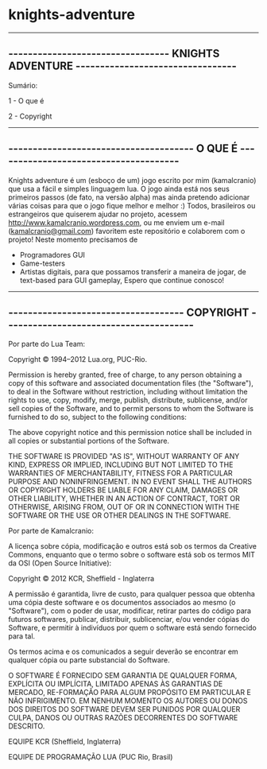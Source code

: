 knights-adventure
=================
-------------------------------------------------------------------------------------
--------------------------------- KNIGHTS ADVENTURE ---------------------------------
-------------------------------------------------------------------------------------
Sumário:

1 - O que é

2 - Copyright

-------------------------------------------------------------------------------------
-------------------------------------- O QUE É --------------------------------------
-------------------------------------------------------------------------------------

Knights adventure é um (esboço de um) jogo escrito por mim (kamalcranio) que usa a fácil e simples linguagem lua.
O jogo ainda está nos seus primeiros passos (de fato, na versão alpha) mas ainda pretendo adicionar várias coisas
para que o jogo fique melhor e melhor :)
Todos, brasileiros ou estrangeiros que quiserem ajudar no projeto, acessem http://www.kamalcranio.wordpress.com, ou
me enviem um e-mail (kamalcranio@gmail.com) favoritem este repositório e colaborem com o projeto!
Neste momento precisamos de
+ Programadores GUI
+ Game-testers
+ Artistas digitais, para que possamos transferir a maneira de jogar, de text-based para GUI gameplay,
Espero que continue conosco!

--------------------------------------------------------------------------------------
------------------------------------ COPYRIGHT ---------------------------------------
--------------------------------------------------------------------------------------

Por parte do Lua Team:

Copyright © 1994–2012 Lua.org, PUC-Rio.

Permission is hereby granted, free of charge, to any person obtaining a copy of this software and associated documentation files (the "Software"), to deal in the Software without restriction, including without limitation the rights to use, copy, modify, merge, publish, distribute, sublicense, and/or sell copies of the Software, and to permit persons to whom the Software is furnished to do so, subject to the following conditions:

The above copyright notice and this permission notice shall be included in all copies or substantial portions of the Software.

THE SOFTWARE IS PROVIDED "AS IS", WITHOUT WARRANTY OF ANY KIND, EXPRESS OR IMPLIED, INCLUDING BUT NOT LIMITED TO THE WARRANTIES OF MERCHANTABILITY, FITNESS FOR A PARTICULAR PURPOSE AND NONINFRINGEMENT. IN NO EVENT SHALL THE AUTHORS OR COPYRIGHT HOLDERS BE LIABLE FOR ANY CLAIM, DAMAGES OR OTHER LIABILITY, WHETHER IN AN ACTION OF CONTRACT, TORT OR OTHERWISE, ARISING FROM, OUT OF OR IN CONNECTION WITH THE SOFTWARE OR THE USE OR OTHER DEALINGS IN THE SOFTWARE. 

Por parte de Kamalcranio:

A licença sobre cópia, modificação e outros está sob os termos da Creative Commons, enquanto que o termo sobre o software está sob os termos MIT da OSI (Open Source Initiative):

Copyright © 2012 KCR, Sheffield - Inglaterra

A permissão é garantida, livre de custo, para qualquer pessoa que obtenha uma cópia deste software e os documentos associados ao mesmo (o "Software"), com o poder de usar, modificar, retirar partes do código para futuros softwares, publicar, distribuir, sublicenciar, e/ou vender cópias do Software, e permitir à indivíduos por quem o software está sendo fornecido para tal.

Os termos acima e os comunicados a seguir deverão se encontrar em qualquer cópia ou parte substancial do Software.

O SOFTWARE É FORNECIDO SEM GARANTIA DE QUALQUER FORMA, EXPLÍCITA OU IMPLÍCITA, LIMITADO APENAS ÀS GARANTIAS DE MERCADO, RE-FORMAÇÃO PARA ALGUM PROPÓSITO EM PARTICULAR E NÃO INFRIGIMENTO. EM NENHUM MOMENTO OS AUTORES OU DONOS DOS DIREITOS DO SOFTWARE DEVEM SER PUNIDOS POR QUALQUER CULPA, DANOS OU OUTRAS RAZÕES DECORRENTES DO SOFTWARE DESCRITO.

EQUIPE KCR (Sheffield, Inglaterra)

EQUIPE DE PROGRAMAÇÃO LUA (PUC Rio, Brasil)
